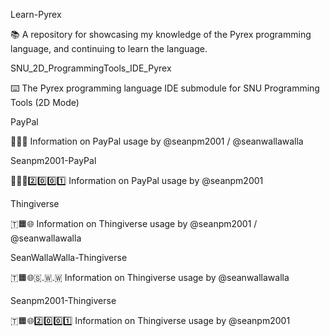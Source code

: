 
Learn-Pyrex

📚️ A repository for showcasing my knowledge of the Pyrex programming language, and continuing to learn the language. 

SNU_2D_ProgrammingTools_IDE_Pyrex

⌨️ The Pyrex programming language IDE submodule for SNU Programming Tools (2D Mode)

PayPal

👥️💴️🌐️ Information on PayPal usage by @seanpm2001 / @seanwallawalla

Seanpm2001-PayPal

👥️💴️🌐️2️⃣️0️⃣️0️⃣️1️⃣️ Information on PayPal usage by @seanpm2001

Thingiverse

🇹🟧️🌐️ Information on Thingiverse usage by @seanpm2001 / @seanwallawalla

SeanWallaWalla-Thingiverse

🇹🟧️🌐️🇸.🇼.🇼 Information on Thingiverse usage by @seanwallawalla

Seanpm2001-Thingiverse

🇹🟧️🌐️2️⃣️0️⃣️0️⃣️1️⃣️ Information on Thingiverse usage by @seanpm2001

